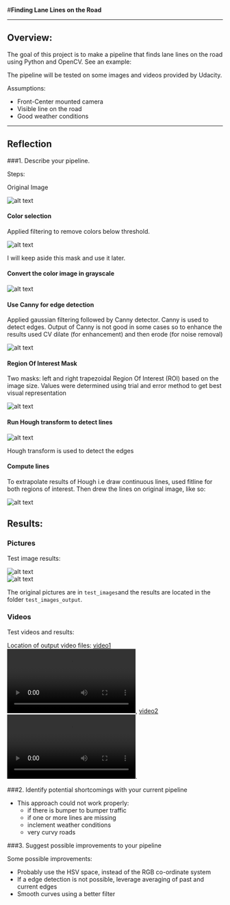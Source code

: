 #**Finding Lane Lines on the Road** 

---
## Overview:

The goal of this project is to make a pipeline that finds lane lines on the road using Python and OpenCV. See an example:

The pipeline will be tested on some images and videos provided by Udacity. 

Assumptions:
* Front-Center mounted camera
* Visible line on the road
* Good weather conditions

[//]: # (Image References)
[image1]: ./test_images/solidWhiteRight.jpg
[image2]: ./outputs/mask_color.jpg
[image3]: ./outputs/grayscale.jpg
[image4]: ./outputs/canny.jpg
[image5]: ./outputs/Region_of_Interest.jpg
[image6]: ./outputs/hough.jpg
[image7]: ./outputs/Output_extrapolated_lines.jpg
[image8]: ./outputs/output_images1.jpg
[image9]: ./outputs/output_images2.jpg 

[video1]: ./test_videos_output/white_output.mp4
[video2]: ./test_videos_output/yellow_output.mp4

---

## Reflection

###1. Describe your pipeline.

Steps:

Original Image

![alt text][image1]

#### Color selection 

Applied filtering to remove colors below threshold.

![alt text][image2]

I will keep aside this mask and use it later.

#### Convert the color image in grayscale 

![alt text][image3]


#### Use Canny for edge detection 

Applied gaussian filtering followed by Canny detector. Canny is used to detect edges. Output of Canny is not good in some cases so to enhance the results used CV dilate (for enhancement) and then erode (for noise removal)

![alt text][image4]

#### Region Of Interest Mask
Two masks: left and right trapezoidal Region Of Interest (ROI) based on the image size. Values were determined using trial and error method to get best visual representation
 
![alt text][image5]

#### Run Hough transform to detect lines  
  
![alt text][image6]

Hough transform is used to detect the edges


#### Compute lines

To extrapolate results of Hough i.e draw continuous lines, used fitline for both regions of interest. Then drew the lines on original image, like so:  

![alt text][image7]

## Results:

### Pictures
Test image results:

![alt text][image8]  
![alt text][image9] 

The original pictures are in `test_images`and the results are located in the folder `test_images_output`.


### Videos
Test videos and results:   

Location of output video files: [video1]![alt text][video1], [video2]![alt text][video2].


###2. Identify potential shortcomings with your current pipeline

* This approach could not work properly:
    * if there is bumper to bumper traffic
    * if one or more lines are missing
    * inclement weather conditions
    * very curvy roads


###3. Suggest possible improvements to your pipeline

Some possible improvements:

* Probably use the HSV space, instead of the RGB co-ordinate system
* If a edge detection is not possible, leverage averaging of past and current edges
* Smooth curves using a better filter